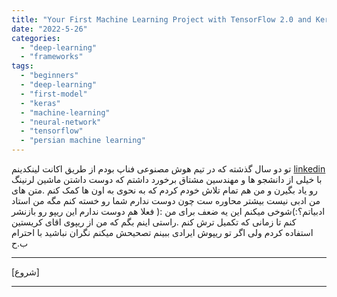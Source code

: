 ```yaml
---
title: "Your First Machine Learning Project with TensorFlow 2.0 and Keras"
date: "2022-5-26"
categories:
  - "deep-learning"
  - "frameworks"
tags:
  - "beginners"
  - "deep-learning"
  - "first-model"
  - "keras"
  - "machine-learning"
  - "neural-network"
  - "tensorflow"
  - "persian machine learning"
---
```


تو دو سال گذشته که در تیم هوش مصنوعی فناپ بودم از طریق اکانت لینکدینم
[linkedin](https://www.linkedin.com/in/behnam-hasanbeygi/)
با خیلی از دانشجو ها و مهندسین مشتاق برخورد داشتم که دوست داشتن ماشین لرنینگ رو یاد بگیرن و من هم تمام تلاش خودم کردم که به نحوی به اون ها کمک کنم .متن های من ادبی نیست بیشتر محاوره ست چون دوست ندارم شما رو خسته کنم مگه من استاد ادبیاتم؟:)شوخی میکنم این یه ضعف برای من :( فعلا هم دوست ندارم این ریپو رو بازنشر کنم تا زمانی که تکمیل ترش کنم .راستی اینم بگم که من از ریپوی اقای کریستین استفاده کردم ولی اگر تو ریپوش ایرادی ببینم تصحیحش میکنم نگران نباشید
با احترام ب.ح

---

\[شروع\]

---
